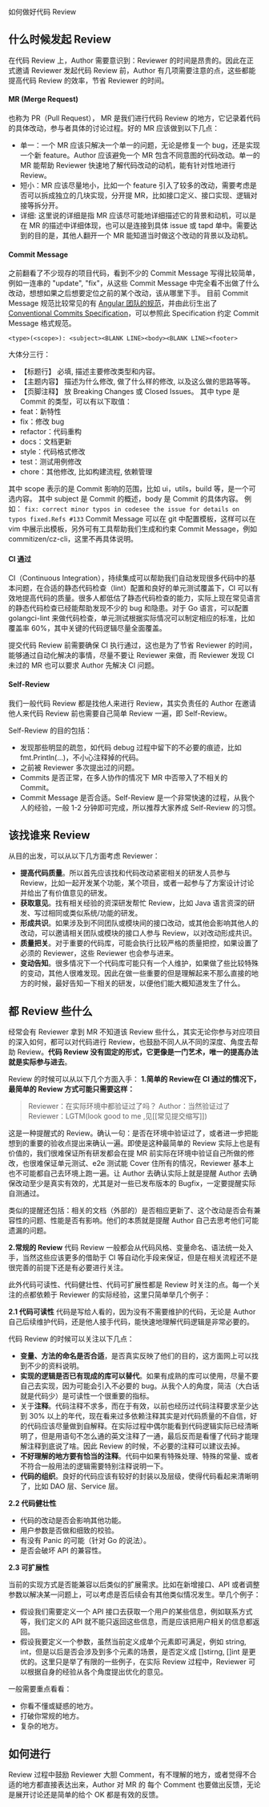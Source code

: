 

如何做好代码 Review
## 什么时候发起 Review
在代码 Review 上，Author 需要意识到：Reviewer 的时间是昂贵的。因此在正式邀请 Reviewer 发起代码 Review 前，Author 有几项需要注意的点，这些都能提高代码 Review 的效率，节省 Reviewer 的时间。
#### MR (Merge Request)
也称为 PR（Pull Request）， MR 是我们进行代码 Review 的地方，它记录着代码的具体改动，参与者具体的讨论过程。好的 MR 应该做到以下几点：
- 单一：一个 MR 应该只解决一个单一的问题，无论是修复一个 bug，还是实现一个新 feature。Author 应该避免一个 MR 包含不同意图的代码改动。单一的 MR 能帮助 Reviewer 快速地了解代码改动的动机，能有针对性地进行 Review。 
- 短小：MR 应该尽量地小，比如一个 feature 引入了较多的改动，需要考虑是否可以拆成独立的几块实现，分开提 MR，比如接口定义、接口实现、逻辑对接等拆分开。 
- 详细: 这里说的详细是指 MR 应该尽可能地详细描述它的背景和动机，可以是在 MR 的描述中详细体现，也可以是连接到具体 issue 或 tapd 单中。需要达到的目的是，其他人翻开一个 MR 能知道当时做这个改动的背景以及动机。
#### Commit Message
之前翻看了不少现存的项目代码，看到不少的 Commit Message 写得比较简单，例如一连串的 "update", "fix"，从这些 Commit Message 中完全看不出做了什么改动，想想如果之后想要定位之前的某个改动，该从哪里下手。
目前 Commit Message 规范比较常见的有 [Angular 团队的规范](https://github.com/angular/angular.js/blob/master/DEVELOPERS.md#-git-commit-guidelines)，并由此衍生出了 [Conventional Commits Specification](https://www.conventionalcommits.org/en/v1.0.0/)，可以参照此 Specification 约定 Commit Message 格式规范。

`<type>(<scope>): <subject><BLANK LINE><body><BLANK LINE><footer>`

大体分三行：
- 【标题行】 必填, 描述主要修改类型和内容。
- 【主题内容】 描述为什么修改, 做了什么样的修改, 以及这么做的思路等等。
- 【页脚注释】 放 Breaking Changes 或 Closed Issues。
其中 type 是 Commit 的类型，可以有以下取值：
- feat：新特性
- fix：修改 bug
- refactor：代码重构
- docs：文档更新
- style：代码格式修改
- test：测试用例修改
- chore：其他修改, 比如构建流程, 依赖管理

其中 scope 表示的是 Commit 影响的范围，比如 ui，utils，build 等，是一个可选内容。
其中 subject 是 Commit 的概述，body 是 Commit 的具体内容。
例如：
`fix: correct minor typos in codesee the issue for details on typos fixed.Refs #133`
Commit Message 可以在 git 中配置模板，这样可以在 vim 中展示出模板，另外可有工具帮助我们生成和约束 Commit Message，例如 commitizen/cz-cli，这里不再具体说明。

#### CI 通过
CI（Continuous Integration），持续集成可以帮助我们自动发现很多代码中的基本问题，在合适的静态代码检查（lint）配置和良好的单元测试覆盖下，CI 可以有效地提高代码的质量。很多人都低估了静态代码检查的能力，实际上现在常见语言的静态代码检查已经能帮助发现不少的 bug 和隐患。对于 Go 语言，可以配置 golangci-lint 来做代码检查，单元测试根据实际情况可以制定相应的标准，比如覆盖率 60%，其中关键的代码逻辑尽量全面覆盖。

提交代码 Review 前需要确保 CI 执行通过，这也是为了节省 Reviewer 的时间，能够通过自动化解决的事情，尽量不要让 Reviewer 来做，而 Reviewer 发现 CI 未过的 MR 也可以要求 Author 先解决 CI 问题。
#### Self-Review
我们一般代码 Review 都是找他人来进行 Review，其实负责任的 Author 在邀请他人来代码 Review 前也需要自己简单 Review 一遍，即 Self-Review。

Self-Review 的目的包括：
- 发现那些明显的疏忽，如代码 debug 过程中留下的不必要的痕迹，比如 fmt.Println(...)，不小心注释掉的代码。
- 之前被 Reviewer 多次提出过的问题。
- Commits 是否正常，在多人协作的情况下 MR 中否带入了不相关的 Commit。
- Commit Message 是否合适。Self-Review 是一个非常快速的过程，从我个人的经验，一般 1-2 分钟即可完成，所以推荐大家养成 Self-Review 的习惯。


## 该找谁来 Review
从目的出发，可以从以下几方面考虑 Reviewer：
- **提高代码质量**。所以首先应该找和代码改动紧密相关的研发人员参与 Review，比如一起开发某个功能，某个项目，或者一起参与了方案设计讨论并给出了有价值意见的研发。
- **获取意见**。找有相关经验的资深研发帮忙 Review，比如 Java 语言资深的研发、写过相同或类似系统/功能的研发。
- **形成共识**。如果涉及到不同团队或模块间的接口改动，或其他会影响其他人的改动，可以邀请相关团队或模块的接口人参与 Review，以对改动形成共识。
- **质量把关**。对于重要的代码库，可能会执行比较严格的质量把控，如果设置了必须的 Reviewer，这些 Reviewer 也会参与进来。
- **变动告知**。很多情况下一个代码库可能只有一个人维护，如果做了些比较特殊的变动，其他人很难发现。因此在做一些重要的但是理解起来不那么直接的地方的时候，最好告知一下相关的研发，以便他们能大概知道发生了什么。
## 都 Review 些什么
经常会有 Reviewer 拿到 MR 不知道该 Review 些什么，其实无论你参与对应项目的深入如何，都可以对代码进行 Review，也鼓励不同人从不同的深度、角度去帮助 Review。**代码 Review 没有固定的形式，它更像是一门艺术，唯一的提高办法就是实际参与进去**。

Review 的时候可以从以下几个方面入手：
**1.简单的 Review在 CI 通过的情况下，最简单的 Review 方式可能只需要这样：**
>Reviewer：在实际环境中都验证过了吗？ 
>Author：当然验证过了 
>Reviewer：LGTM(look good to me ,见[[常见提交缩写]])

这是一种提醒式的 Review。确认一句：是否在环境中验证过了，或者进一步把能想到的重要的验收点提出来确认一遍。即使是这种最简单的 Review 实际上也是有价值的，我们很难保证所有研发都会在提 MR 前实际在环境中验证自己所做的修改，也很难保证单元测试、e2e 测试能 Cover 住所有的情况，Reviewer 基本上也不可能都自己去环境上跑一遍。让 Author 去确认实际上就是提醒 Author 去确保改动至少是真实有效的，尤其是对一些已发布版本的 Bugfix，一定要提醒实际自测通过。

类似的提醒还包括：相关的文档（外部的）是否相应更新了、这个改动是否会有兼容性的问题、性能是否有影响。他们的本质就是提醒 Author 自己去思考他们可能遗漏的问题。

**2.常规的 Review**
代码 Review 一般都会从代码风格、变量命名、语法统一处入手，当然这些应该更多的借助于 CI 等自动化手段来保证，但是在相关流程还不是很完善的前提下还是有必要进行关注。

此外代码可读性、代码健壮性、代码可扩展性都是 Review 时关注的点。每一个关注的点都依赖于 Reviewer 的实际经验，这里只简单举几个例子：

**2.1 代码可读性** 
代码是写给人看的，因为没有不需要维护的代码，无论是 Author 自己后续维护代码，还是他人接手代码，能快速地理解代码逻辑是非常必要的。

代码 Review 的时候可以关注以下几点：
- **变量、方法的命名是否合适**，是否真实反映了他们的目的，这方面网上可以找到不少的资料说明。 
- **实现的逻辑是否已有现成的库可以替代**。如果有成熟的库可以使用，尽量不要自己去实现，因为可能会引入不必要的 bug。从我个人的角度，简洁（大白话就是代码少）是可读性一个很重要的指标。 
- 关于**注释**。代码注释不求多，而在于有效，以前也经历过代码注释要求至少达到 30% 以上的年代，现在看来过多依赖注释其实是对代码质量的不自信，好的代码应该尽量做到自解释。在实际过程中偶尔能看到代码逻辑实际已经清晰明了，但是用语句不怎么通的英文注释了一通，最后反而是看懂了代码才能理解注释到底说了啥。因此 Review 的时候，不必要的注释可以建议去掉。 
- **不好理解的地方要有恰当的注释**。代码中如果有特殊处理、特殊的常量、或者不符合一般用法的逻辑需要特别注释说明一下。 
- **代码的组织**。良好的代码应该有较好的封装以及层级，使得代码看起来清晰明了，比如 DAO 层、Service 层。

**2.2 代码健壮性** 
- 代码的改动是否会影响其他功能。
- 用户参数是否做和细致的校验。
- 有没有 Panic 的可能（针对 Go 的说法）。
- 是否会破坏 API 的兼容性。

**2.3 可扩展性**

当前的实现方式是否能兼容以后类似的扩展需求。比如在新增接口、API 或者调整参数以解决某一问题上，可以考虑是否后续会有其他类似情况发生。举几个例子：
- 假设我们需要定义一个 API 接口去获取一个用户的某些信息，例如联系方式等，我们定义的 API 就不能只返回这些信息，而是应该把用户相关的信息都返回。
- 假设我要定义一个参数，虽然当前定义成单个元素即可满足，例如 string, int，但是以后是否会涉及到多个元素的场景，是否定义成 []stirng, []int 是更优的。这里只是举了有限的一些例子，在实际 Review 过程中，Reviewer 可以根据自身的经验从各个角度提出优化的意见。

一般需要重点看看：
- 你看不懂或疑惑的地方。
- 打破你常规的地方。
- 复杂的地方。

## 如何进行

Review 过程中鼓励 Reviewer 大胆 Comment，有不理解的地方，或者觉得不合适的地方都直接表达出来，Author 对 MR 的 每个 Comment 也要做出反馈，无论是展开讨论还是简单的给个 OK 都是有效的反馈。